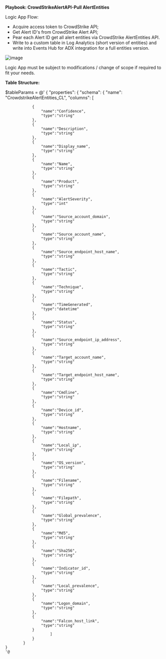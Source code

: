 
**Playbook: CrowdStrikeAlertAPI-Pull AlertEntities**

Logic App Flow:
- Acquire access token to CrowdStrike API;
- Get Alert ID's from CrowdStrike Alert API;
- Pear each Alert ID get all alert entities via CrowdStrike AlertEntities API.
- Write to a custom table in Log Analytics (short version of entities) and write into Events Hub for ADX integration for a full entities version.


![image](https://github.com/user-attachments/assets/f795e8ed-6a50-4e41-9bcc-50e99fe261ce)




  Logic App must be subject to modifications / change of scope if required to fit your needs.

**Table Structure:**

  $tableParams = @'
{
    "properties": {
        "schema": {
            "name": "CrowdstrikeAlertEntities_CL",
            "columns": [
								
				{
					"name":"Confidence",
					"type":"string"
				},
				{
					"name":"Description",
					"type":"string"
				},
				{
					"name":"Display_name",
					"type":"string"
				},
				{
					"name":"Name",
					"type":"string"
				},
				{
					"name":"Product",
					"type":"string"
				},
				{
					"name":"AlertSeverity",
					"type":"int"
				},
				{
					"name":"Source_account_domain",
					"type":"string"
				},
				{
					"name":"Source_account_name",
					"type":"string"
				},
				{
					"name":"Source_endpoint_host_name",
					"type":"string"
				},
				{
					"name":"Tactic",
					"type":"string"
				},
				{
					"name":"Technique",
					"type":"string"
				},
				{
					"name":"TimeGenerated",
					"type":"datetime"
				},
				{
					"name":"Status",
					"type":"string"
				},
				{
					"name":"Source_endpoint_ip_address",
					"type":"string"
				},
				{
					"name":"Target_account_name",
					"type":"string"
				},
				{
					"name":"Target_endpoint_host_name",
					"type":"string"
				},
				{
					"name":"Cmdline",
					"type":"string"
				},
				{
					"name":"Device_id",
					"type":"string"
				},
				{
					"name":"Hostname",
					"type":"string"
				},
				{
					"name":"Local_ip",
					"type":"string"
				},
				{
					"name":"OS_version",
					"type":"string"
				},
				{
					"name":"Filename",
					"type":"string"
				},
				{
					"name":"Filepath",
					"type":"string"
				},
				{
					"name":"Global_prevalence",
					"type":"string"
				},
				{
					"name":"Md5",
					"type":"string"
				},
				{
					"name":"Sha256",
					"type":"string"
				},
				{
					"name":"Indicator_id",
					"type":"string"
				},
				{
					"name":"Local_prevalence",
					"type":"string"
				},
				{
					"name":"Logon_domain",
					"type":"string"
				},
				{
					"name":"Falcon_host_link",
					"type":"string"
				}
            			]
        		}
    		}
	}
 	'@

